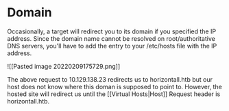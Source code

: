 # Domain
Occasionally, a target will redirect you to its domain if you specified the IP address. Since the domain name cannot be resolved on root/authoritative DNS servers, you'll have to add the entry to your /etc/hosts file with the IP address. 

![[Pasted image 20220209175729.png]]

The above request to 10.129.138.23 redirects us to horizontall.htb but our host does not know where this doman is supposed to point to. However, the hosted site will redirect us until the [[Virtual Hosts|Host]] Request header is horizontall.htb. 
